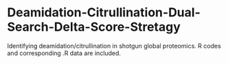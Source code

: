 # Deamidation-Citrullination-Dual-Search-Delta-Score-Stretagy
Identifying deamidation/citrullination in shotgun global proteomics. R codes and corresponding .R data are included.
